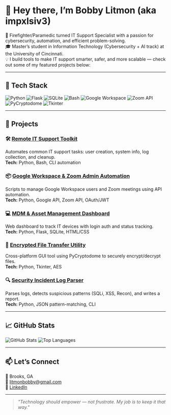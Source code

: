 # 👋 Hey there, I’m Bobby Litmon (aka impxlsiv3)

🚒 Firefighter/Paramedic turned IT Support Specialist with a passion for cybersecurity, automation, and efficient problem-solving.  
🎓 Master’s student in Information Technology (Cybersecurity + AI track) at the University of Cincinnati.  
💡 I build tools to make IT support smarter, safer, and more scalable — check out some of my featured projects below:

---

## 🧰 Tech Stack

![Python](https://img.shields.io/badge/-Python-3776AB?logo=python&logoColor=white&style=flat)
![Flask](https://img.shields.io/badge/-Flask-000000?logo=flask&logoColor=white&style=flat)
![SQLite](https://img.shields.io/badge/-SQLite-003B57?logo=sqlite&logoColor=white&style=flat)
![Bash](https://img.shields.io/badge/-Bash-4EAA25?logo=gnu-bash&logoColor=white&style=flat)
![Google Workspace](https://img.shields.io/badge/-Google_Workspace-4285F4?logo=google&logoColor=white&style=flat)
![Zoom API](https://img.shields.io/badge/-Zoom_API-2D8CFF?logo=zoom&logoColor=white&style=flat)
![PyCryptodome](https://img.shields.io/badge/-PyCryptodome-purple?style=flat)
![Tkinter](https://img.shields.io/badge/-Tkinter-FF5733?style=flat)

---

## 🔧 Projects

### 🛠️ [Remote IT Support Toolkit](https://github.com/impxlsiv3/remote-it-support-toolkit)
Automates common IT support tasks: user creation, system info, log collection, and cleanup.  
**Tech:** Python, Bash, CLI automation

### 📦 [Google Workspace & Zoom Admin Automation](https://github.com/impxlsiv3/google-workspace-zoom-automation)
Scripts to manage Google Workspace users and Zoom meetings using API automation.  
**Tech:** Python, Google API, Zoom API, OAuth/JWT

### 💻 [MDM & Asset Management Dashboard](https://github.com/impxlsiv3/mdm-asset-management-dashboard)
Web dashboard to track IT devices with login auth and status tracking.  
**Tech:** Python, Flask, SQLite, HTML/CSS

### 🔐 [Encrypted File Transfer Utility](https://github.com/impxlsiv3/encrypted-file-transfer-utility)
Cross-platform GUI tool using PyCryptodome to securely encrypt/decrypt files.  
**Tech:** Python, Tkinter, AES

### 🔍 [Security Incident Log Parser](https://github.com/impxlsiv3/security-incident-log-parser)
Parses logs, detects suspicious patterns (SQLi, XSS, Recon), and writes a report.  
**Tech:** Python, JSON pattern-matching, CLI

---

## 📈 GitHub Stats

![GitHub Stats](https://github-readme-stats.vercel.app/api?username=impxlsiv3&show_icons=true&theme=tokyonight)
![Top Languages](https://github-readme-stats.vercel.app/api/top-langs/?username=impxlsiv3&layout=compact&theme=tokyonight)

---

## 📫 Let’s Connect

📍 Brooks, GA  
📧 litmonbobby@gmail.com  
🔗 [LinkedIn](https://www.linkedin.com/in/bobby-litmon-a28577b7)

---

> *"Technology should empower — not frustrate. My job is to keep it that way."*
